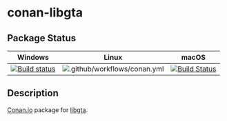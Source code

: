 # conan-libgta

## Package Status

| Windows | Linux | macOS |
|:-------:|:-----:|:-----:|
|[![Build status](https://ci.appveyor.com/api/projects/status/hrly9xabwy0qq8po/branch/testing%2Fl1.2.1?svg=true)](https://ci.appveyor.com/project/SpaceIm/conan-libgta)|![.github/workflows/conan.yml](https://github.com/SpaceIm/conan-libgta/workflows/.github/workflows/conan.yml/badge.svg?branch=testing%2Fl1.2.1)|[![Build Status](https://travis-ci.com/SpaceIm/conan-libgta.svg?branch=testing%2Fl1.2.1)](https://travis-ci.com/SpaceIm/conan-libgta)|

## Description

[Conan.io](https://conan.io) package for [libgta](https://marlam.de/gta).
